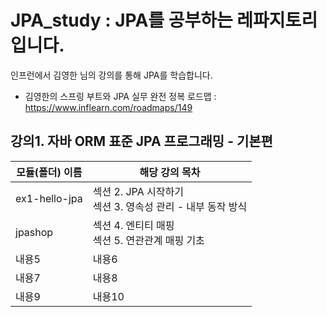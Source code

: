 # JPA_study : JPA를 공부하는 레파지토리 입니다.
인프런에서 김영한 님의 강의를 통해 JPA를 학습합니다.
- 김영한의 스프링 부트와 JPA 실무 완전 정복 로드맵 : https://www.inflearn.com/roadmaps/149

## 강의1. 자바 ORM 표준 JPA 프로그래밍 - 기본편

| 모듈(폴더) 이름     | 해당 강의 목차       |
|---------------|----------------|
| ex1-hello-jpa | 섹션 2. JPA 시작하기<br/>섹션 3. 영속성 관리 - 내부 동작 방식 |
| jpashop       | 섹션 4. 엔티티 매핑<br/>섹션 5. 연관관계 매핑 기초          |
| 내용5           | 내용6            |
| 내용7           | 내용8            |
| 내용9           | 내용10           |


